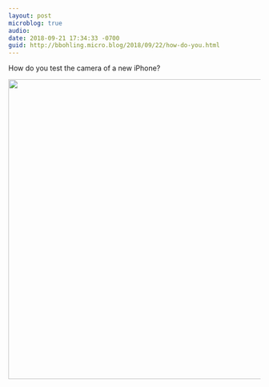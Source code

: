 ```yaml
---
layout: post
microblog: true
audio: 
date: 2018-09-21 17:34:33 -0700
guid: http://bbohling.micro.blog/2018/09/22/how-do-you.html
---
```

How do you test the camera of a new iPhone?

<img src="http://micro.brandonbohling.com/uploads/2018/b89d2ed88d.jpg" width="600" height="600" />

